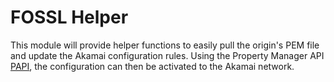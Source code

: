 # FOSSL Helper

This module will provide helper functions to easily pull the origin's PEM file and update the Akamai configuration rules. Using the Property Manager API [PAPI](https://developer.akamai.com/api/luna/papi/overview.html), the configuration can then be activated to the Akamai network.